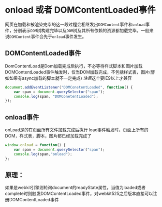 <!--
 * @Author: tangdaoyong
 * @Date: 2021-04-27 14:33:20
 * @LastEditors: tangdaoyong
 * @LastEditTime: 2021-04-27 14:38:52
 * @Description: onload 或者 DOMContentLoaded事件
-->
# onload 或者 DOMContentLoaded事件

网页在加载和被渲染完毕的这一段过程会相继发出`DOMContent`事件和`onload`事件，分别表示`DOM`树构建完毕以及`DOM`树及其所有依赖的资源都加载完毕。一般来说`DOMContent`事件会先于`onload`事件发生。

## DOMContentLoaded事件

DomContentLoad是Dom加载完成后执行，不必等待样式脚本和图片加载
DOMContentLoaded事件触发时，仅当DOM加载完成，不包括样式表，图片(譬如如果有async加载的脚本就不一定完成)
*注意*这个要IE9以上才兼容
```js
document.addEventListener("DOMConetentLoaded", function() {
    var span = document.querySelector("span");
    console.log(span, "DOMConetentLoaded");
});
```

## onload事件

onLoad是的在页面所有文件加载完成后执行
load事件触发时，页面上所有的DOM，样式表，脚本，图片都已经加载完成了
```js
window.onload = function() {
    var span = document.querySelector("span");
    console.log(span,"onload");
};
```

## 原理：

如果是webkit引擎则轮询document的readyState属性，当值为loaded或者complete时则触发DOMContentLoaded事件，对webkit525之后版本直接可以注册DOMContentLoaded事件